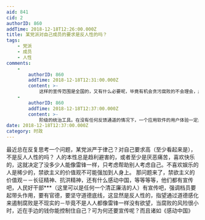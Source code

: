 ```yaml
---
aid: 841
cid: 2
authorID: 860
addTime: 2018-12-18T12:26:00.000Z
title: 某党派对自己成员的要求是反人性的吗？
tags:
    - 党派
    - 成员
    - 人性
comments:
    -
        authorID: 860
        addTime: 2018-12-18T12:31:00.000Z
        content: >-
            这样的宣传范围是全国的，又有什么必要呢，毕竟有机会贪污腐败的不会理会，广大人民又用不上，宣传了也没有用，最多就是让高考考生写作文容易点罢了。既然这是反人性的，那么这必然不是历史潮流，这种价值观终将会被淘汰，毕竟一直以来，礼教都是统治阶级的统治工具。
    -
        authorID: 860
        addTime: 2018-12-18T12:37:00.000Z
        content: >-
            阶级的统治工具。在没有任何反馈通道的情况下，一个应用软件的用户体验一定是糟糕的，同样，在中国这种几乎“我说什么就是什么，谁也不许提反对意见”的氛围里，吃瓜群众对春晚的体验也是糟糕的，但是这丝毫不妨碍导演一意孤行，不接受批评，毕竟大家都看皇帝的新装，不说破也不敢说破，说破嘴是要被禁言的。
date: 2018-12-18T12:37:00.000Z
category: 时政
---
```


最近总在反复思考一个问题，某党派严于律己？对自己要求高（至少看起来是），不是反人人性的吗？ 人的本性总是趋利避害的，或者至少是厌恶痛苦，喜欢快乐的，这就决定了没多少人能像雷锋一样，只考虑帮助别人考虑自己。不喜欢娱乐的人是稀少的，禁欲主义的价值观不可能强加到人身上。 那问题来了，禁欲主义的价值观－－长征精神、抗洪精神，还有什么感动中国，等等等等，他们都有宣传吧，人民好干部\*\*\*（这里可以是任何一个清正廉洁的人）有宣传吧，强调档员要起带头作用，要有官德，要坚守道德底线，这显然是反人性的，指望通过道德感化来遏制腐败是不现实的－毕竟不是人人都像雷锋一样没有欲望，当腐败的风险很小时，近在手边的钱你能控制住自己？可为何还要宣传呢？而且诸如《感动中国》

